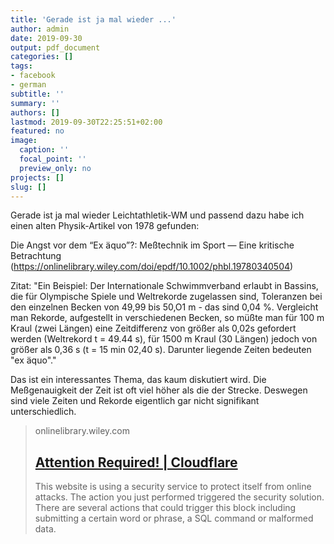 ```yaml
---
title: 'Gerade ist ja mal wieder ...'
author: admin
date: 2019-09-30
output: pdf_document
categories: []
tags:
- facebook
- german
subtitle: ''
summary: ''
authors: []
lastmod: 2019-09-30T22:25:51+02:00
featured: no
image:
  caption: ''
  focal_point: ''
  preview_only: no
projects: []
slug: []
---
```

Gerade ist ja mal wieder Leichtathletik-WM und passend dazu habe ich einen alten Physik-Artikel von 1978 gefunden:

Die Angst vor dem “Ex äquo”?: Meßtechnik im Sport — Eine kritische Betrachtung (https://onlinelibrary.wiley.com/doi/epdf/10.1002/phbl.19780340504)

Zitat:
"Ein  Beispiel:  Der  Internationale Schwimmverband erlaubt in Bassins, die für Olympische Spiele und Weltrekorde zugelassen sind, Toleranzen bei den einzelnen Becken von 49,99 bis 50,O1 m - das sind 0,04 %. Vergleicht  man Rekorde, aufgestellt in verschiedenen Becken, so müßte man für 100 m Kraul  (zwei  Längen) eine Zeitdifferenz von größer als  0,02s gefordert werden (Weltrekord t = 49.44 s), für 1500 m  Kraul (30 Längen) jedoch  von größer  als 0,36 s (t = 15 min 02,40 s). Darunter liegende Zeiten  bedeuten "ex äquo"."

Das ist ein interessantes Thema, das kaum diskutiert wird. Die Meßgenauigkeit der Zeit ist oft viel höher als die der Strecke. Deswegen sind viele Zeiten und Rekorde eigentlich gar nicht signifikant unterschiedlich.
> onlinelibrary.wiley.com
> ## [Attention Required! | Cloudflare](https://onlinelibrary.wiley.com/doi/epdf/10.1002/phbl.19780340504)
>
>This website is using a security service to protect itself from online attacks. The action you just performed triggered the security solution. There are several actions that could trigger this block including submitting a certain word or phrase, a SQL command or malformed data.

